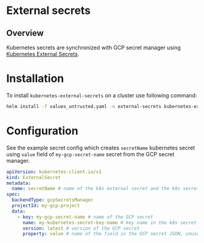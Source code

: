 # External secrets

## Overview

Kubernetes secrets are synchronized with GCP secret manager using [Kubernetes External Secrets](https://github.com/external-secrets/kubernetes-external-secrets).

# Installation

To install `kubernetes-external-secrets` on a cluster use following command:

```bash
helm install -f values_untrusted.yaml -n external-secrets kubernetes-external-secrets external-secrets/kubernetes-external-secrets
```

# Configuration

See the example secret config which creates `secretName` kubernetes secret using `value` field of `my-gcp-secret-name` secret from the GCP secret manager.
```yaml
apiVersion: kubernetes-client.io/v1
kind: ExternalSecret
metadata:
  name: secretName # name of the k8s external secret and the k8s secret
spec:
  backendType: gcpSecretsManager
  projectId: my-gcp-project
  data:
    - key: my-gcp-secret-name # name of the GCP secret
      name: my-kubernetes-secret-key-name # key name in the k8s secret
      version: latest # version of the GCP secret
      property: value # name of the field in the GCP secret JSON, unused for plain values
```
